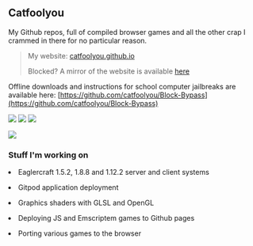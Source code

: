 ## Catfoolyou
My Github repos, full of compiled browser games and all the other crap I crammed in there for no particular reason.

> My website: [catfoolyou.github.io](https://catfoolyou.github.io/Website-v2/)
> 
> Blocked? A mirror of the website is available [here](https://eldritchdev2.github.io/Website-v2/)
>
Offline downloads and instructions for school computer jailbreaks are available here: [https://github.com/catfoolyou/Block-Bypass](https://github.com/catfoolyou/Block-Bypass)

![](https://img.shields.io/website?url=https://catfoolyou.github.io) 
![](https://img.shields.io/github/stars/catfoolyou)
![](https://img.shields.io/github/followers/catfoolyou)

![](https://github-readme-stats.vercel.app/api?username=catfoolyou&show_icons=true&locale=en)

<h3 align="left">Stuff I'm working on</h3>
    <p><li>Eaglercraft 1.5.2, 1.8.8 and 1.12.2 server and client systems</li></p>
    <p><li>Gitpod application deployment</li></p>
    <p><li>Graphics shaders with GLSL and OpenGL</li></p>
    <p><li>Deploying JS and Emscriptem games to Github pages</li></p>
    <p><li>Porting various games to the browser</li></p>

